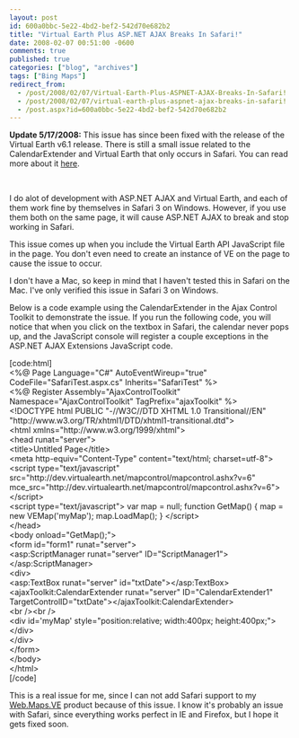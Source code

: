 ```yaml
---
layout: post
id: 600a0bbc-5e22-4bd2-bef2-542d70e682b2
title: "Virtual Earth Plus ASP.NET AJAX Breaks In Safari!"
date: 2008-02-07 00:51:00 -0600
comments: true
published: true
categories: ["blog", "archives"]
tags: ["Bing Maps"]
redirect_from: 
  - /post/2008/02/07/Virtual-Earth-Plus-ASPNET-AJAX-Breaks-In-Safari!
  - /post/2008/02/07/virtual-earth-plus-aspnet-ajax-breaks-in-safari!
  - /post.aspx?id=600a0bbc-5e22-4bd2-bef2-542d70e682b2
---
```

<!-- more -->
<p><strong>Update 5/17/2008:</strong> This issue has since been&nbsp;fixed with the release of the Virtual Earth v6.1 release. There is still a small issue related to the CalendarExtender and Virtual Earth that only occurs in Safari. You can read more about it <a href="/post.aspx?id=c75cbc89-6abf-4869-914d-6176bb6c7736">here</a>.</p>
<p>&nbsp;</p>
<p>I do alot of development with ASP.NET AJAX and Virtual Earth, and each of them work fine by themselves in Safari 3 on Windows. However, if you use them both on the same page, it will cause ASP.NET AJAX to break and stop working in Safari.</p>
<p>This issue comes up when&nbsp;you include the Virtual Earth API JavaScript file in the page. You don't even need to create an instance of&nbsp;VE on the page to cause the issue to occur.</p>
<p>I don't have a Mac, so keep in mind that I haven't tested this in Safari on the Mac. I've only verified this issue in Safari 3 on Windows.</p>
<p>Below is a code example using the CalendarExtender in the Ajax Control Toolkit to demonstrate the issue. If you run the following code, you will notice that when you click on the textbox in Safari, the calendar never pops up, and the JavaScript console will register a couple exceptions in the ASP.NET AJAX Extensions JavaScript code.</p>
<p>[code:html]<br /> &lt;%@ Page Language="C#" AutoEventWireup="true" CodeFile="SafariTest.aspx.cs" Inherits="SafariTest" %&gt;<br /> &lt;%@ Register Assembly="AjaxControlToolkit" Namespace="AjaxControlToolkit" TagPrefix="ajaxToolkit" %&gt;<br /> &lt;!DOCTYPE html PUBLIC "-//W3C//DTD XHTML 1.0 Transitional//EN" "http://www.w3.org/TR/xhtml1/DTD/xhtml1-transitional.dtd"&gt;<br /> &lt;html xmlns="http://www.w3.org/1999/xhtml"&gt;<br /> &lt;head runat="server"&gt;<br /> &lt;title&gt;Untitled Page&lt;/title&gt;<br /> &lt;meta http-equiv="Content-Type" content="text/html; charset=utf-8"&gt;<br /> &lt;script type="text/javascript" src="http://dev.virtualearth.net/mapcontrol/mapcontrol.ashx?v=6" mce_src="http://dev.virtualearth.net/mapcontrol/mapcontrol.ashx?v=6"&gt;&lt;/script&gt;<br /> &lt;script type="text/javascript"&gt; var map = null; function GetMap() { map = new VEMap('myMap'); map.LoadMap(); } &lt;/script&gt;<br /> &lt;/head&gt;<br /> &lt;body onload="GetMap();"&gt;<br /> &lt;form id="form1" runat="server"&gt;<br /> &lt;asp:ScriptManager runat="server" ID="ScriptManager1"&gt;&lt;/asp:ScriptManager&gt;<br /> &lt;div&gt;<br /> &lt;asp:TextBox runat="server" id="txtDate"&gt;&lt;/asp:TextBox&gt;<br /> &lt;ajaxToolkit:CalendarExtender runat="server" ID="CalendarExtender1" TargetControlID="txtDate"&gt;&lt;/ajaxToolkit:CalendarExtender&gt;<br /> &lt;br /&gt;&lt;br /&gt;<br /> &lt;div id='myMap' style="position:relative; width:400px; height:400px;"&gt;&lt;/div&gt;<br /> &lt;/div&gt;<br /> &lt;/form&gt;<br /> &lt;/body&gt;<br /> &lt;/html&gt;<br /> [/code]</p>
<p>This is a real issue for me, since I can not add Safari support to my <a href="http://simplovation.com/Page/WebMapsVE.aspx">Web.Maps.VE</a> product because of this issue. I know it's probably an issue with Safari, since everything works perfect in IE and Firefox, but I hope it gets fixed soon.</p>
